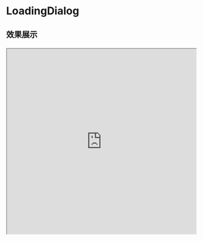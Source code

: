 # LoadingDialog
## 效果展示
### <iframe height=498 width=510 src="https://lintongai.com/uploads/loadingDemo.mp4">
